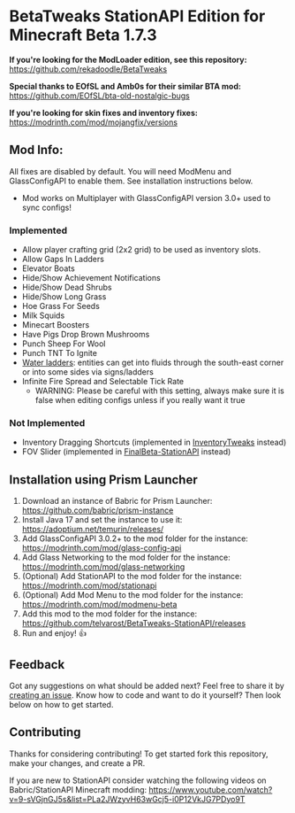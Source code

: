 # BetaTweaks StationAPI Edition for Minecraft Beta 1.7.3

**If you're looking for the ModLoader edition, see this repository:** https://github.com/rekadoodle/BetaTweaks

**Special thanks to EOfSL and Amb0s for their similar BTA mod:** https://github.com/EOfSL/bta-old-nostalgic-bugs

**If you're looking for skin fixes and inventory fixes:** https://modrinth.com/mod/mojangfix/versions

## Mod Info:

All fixes are disabled by default. You will need ModMenu and GlassConfigAPI to enable them. See installation instructions below.
* Mod works on Multiplayer with GlassConfigAPI version 3.0+ used to sync configs!

### Implemented
* Allow player crafting grid (2x2 grid) to be used as inventory slots.
* Allow Gaps In Ladders
* Elevator Boats
* Hide/Show Achievement Notifications
* Hide/Show Dead Shrubs
* Hide/Show Long Grass
* Hoe Grass For Seeds
* Milk Squids
* Minecart Boosters
* Have Pigs Drop Brown Mushrooms
* Punch Sheep For Wool
* Punch TNT To Ignite
* [Water ladders](https://minecraft.fandom.com/wiki/Tutorials/Water_ladder): entities can get into fluids through the south-east corner or into some sides via signs/ladders
* Infinite Fire Spread and Selectable Tick Rate
  * WARNING: Please be careful with this setting, always make sure it is false when editing configs unless if you really want it true

### Not Implemented
* Inventory Dragging Shortcuts (implemented in [InventoryTweaks](https://modrinth.com/mod/inventorytweaks) instead)
* FOV Slider (implemented in [FinalBeta-StationAPI](https://modrinth.com/mod/finalbeta-stationapi-edition) instead)

## Installation using Prism Launcher

1. Download an instance of Babric for Prism Launcher: https://github.com/babric/prism-instance
2. Install Java 17 and set the instance to use it: https://adoptium.net/temurin/releases/
3. Add GlassConfigAPI 3.0.2+ to the mod folder for the instance: https://modrinth.com/mod/glass-config-api
4. Add Glass Networking to the mod folder for the instance: https://modrinth.com/mod/glass-networking
5. (Optional) Add StationAPI to the mod folder for the instance: https://modrinth.com/mod/stationapi
6. (Optional) Add Mod Menu to the mod folder for the instance: https://modrinth.com/mod/modmenu-beta
7. Add this mod to the mod folder for the instance: https://github.com/telvarost/BetaTweaks-StationAPI/releases
8. Run and enjoy! 👍

## Feedback

Got any suggestions on what should be added next? Feel free to share it by [creating an issue](https://github.com/telvarost/BetaTweaks-StationAPI/issues/new). Know how to code and want to do it yourself? Then look below on how to get started.

## Contributing

Thanks for considering contributing! To get started fork this repository, make your changes, and create a PR. 

If you are new to StationAPI consider watching the following videos on Babric/StationAPI Minecraft modding: https://www.youtube.com/watch?v=9-sVGjnGJ5s&list=PLa2JWzyvH63wGcj5-i0P12VkJG7PDyo9T
